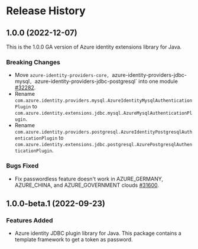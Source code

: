 <!--
// cSpell:ignore JDBC 
-->

# Release History

## 1.0.0 (2022-12-07)

This is the 1.0.0 GA version of Azure identity extensions library for Java.

### Breaking Changes

- Move `azure-identity-providers-core, `azure-identity-providers-jdbc-mysql`, `azure-identity-providers-jdbc-postgresql` into one module [#32282](https://github.com/Azure/azure-sdk-for-java/pull/32282).
- Rename `com.azure.identity.providers.mysql.AzureIdentityMysqlAuthenticationPlugin` to `com.azure.identity.extensions.jdbc.mysql.AzureMysqlAuthenticationPlugin`.
- Rename `com.azure.identity.providers.postgresql.AzureIdentityPostgresqlAuthenticationPlugin` to `com.azure.identity.extensions.jdbc.postgresql.AzurePostgresqlAuthenticationPlugin`.

### Bugs Fixed

- Fix passwordless feature doesn't work in AZURE_GERMANY, AZURE_CHINA, and AZURE_GOVERNMENT clouds [#31600](https://github.com/Azure/azure-sdk-for-java/pull/31600).

## 1.0.0-beta.1 (2022-09-23)

### Features Added
- Azure identity JDBC plugin library for Java. This package contains a template framework to get a token as password.
